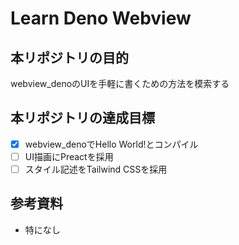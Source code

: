 # Learn Deno Webview

## 本リポジトリの目的
webview_denoのUIを手軽に書くための方法を模索する

## 本リポジトリの達成目標
- [x] webview_denoでHello World!とコンパイル
- [ ] UI描画にPreactを採用
- [ ] スタイル記述をTailwind CSSを採用

## 参考資料
- 特になし
